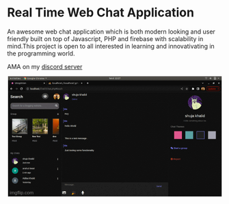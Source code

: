 # Real Time Web Chat Application

An awesome web chat application which is both modern looking and user friendly built on top of Javascript, PHP and firebase with scalability in mind.This project is open to all interested in learning and innovativating in the programming world.

AMA on my [discord server](https://discord.gg/PFqtwbVXMK)

<p align="center">
  <img src="./abouts/desktop/6xie27.gif" width="500" title="hover text">
</p>